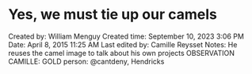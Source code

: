 # Yes, we must tie up our camels

Created by: William Menguy
Created time: September 10, 2023 3:06 PM
Date: April 8, 2015 11:25 AM
Last edited by: Camille Reysset
Notes: He reuses the camel image to talk about his own projects
OBSERVATION CAMILLE: GOLD
person: @cantdeny, Hendricks
